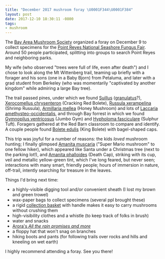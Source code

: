 ```yaml
---
title: "December 2017 mushroom foray \U0001F344\U0001F384"
layout: post
date: 2017-12-10 18:30:11 -0800
tags:
- mushroom
---
```

The [Bay Area Mushroom Society](http://www.bayareamushrooms.org/) organized a foray on December 9 to collect specimens for the [Point Reyes National Seashore Fungus Fair](https://www.nps.gov/pore/planyourvisit/events_fungusfair.htm). Around 50 people participated, splitting into groups to search Point Reyes and neighboring parks.

My wife (who observed "trees were full of life, even after death") and I chose to look along the Mt Wittenberg trail, teaming up briefly with a forager and his sons (one in a Baby Bjorn) from Petaluma, and later with a grad student from Berkeley (who was momentarily "captivated by another kingdom" while admiring a large Bay tree).

The trail passed pines, under which we found [Suillus](https://www.inaturalist.org/taxa/53490-Suillus) ([granulatus](https://www.inaturalist.org/taxa/179065-Suillus-granulatus)?),  [Xerocomellus chrysenteron](https://www.inaturalist.org/taxa/438013-Xerocomellus-chrysenteron) (Cracking Red Bolete), [Russula xerampelina](https://www.inaturalist.org/taxa/154875-Russula-xerampelina) (Shrimp Russula), [Armillaria mellea](https://www.inaturalist.org/taxa/55950-Armillaria-mellea) (Honey Mushroom) and lots of [Laccaria amethysteo-occidentalis](https://www.inaturalist.org/taxa/54893-Laccaria-amethysteo-occidentalis), and through Bay forrest in which we found [Gymnopilus ventricosus](https://www.inaturalist.org/taxa/348809-Gymnopilus-ventricosus) (Jumbo Gym) and ‎[Hypholoma fasciculare](https://www.inaturalist.org/taxa/48767-Hypholoma-fasciculare) (Sulphur Tuft). Foragers gathered at the Red Barn classroom to compare and identify. A couple people found [Bolete edulis](https://www.inaturalist.org/taxa/48701-Boletus-edulis) (King Bolete) with bagel-shaped caps.

This trip was joyful for a number of reasons: the kids _loved_ mushroom hunting; I finally glimpsed [Amanita muscaria](https://www.inaturalist.org/taxa/48715-Amanita-muscaria) ("Super Mario mushroom" to one fellow hiker), which appeared like Santa under a Christmas tree (next to the parking lot!), and [Amanita phalloides](https://www.inaturalist.org/taxa/52135-Amanita-phalloides) (Death Cap), striking with its cup, veil and metallic yellow-green tint, which I've long feared, but never seen; interactions with many smart, friendly people; hours of immersion in nature, off-trail, intently searching for treasure in the leaves.

Things I'd bring next time:

* a highly-visible digging tool and/or convenient sheath (I lost my brown and green trowel)
* wax-paper bags to collect specimens (several ppl brought these)
* a rigid [collection basket](http://www.fungi.com/product-detail/product/mushroom-hunters-basket.html) with handle makes it easy to carry mushrooms without crushing them
* high-visibility clothes and a whistle (to keep track of folks in brush)
* water and snacks
* [Arora's _All the rain promises and more_](http://www.davidarora.com/publications.html)
* a floppy hat that won't snag on branches
* hiking boots and pants (for following trails over rocks and hills and kneeling on wet earth)

I highly recommend attending a foray. See you there!